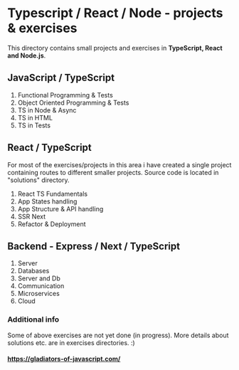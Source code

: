 # Typescript / React / Node - projects & exercises

This directory contains small projects and exercises in <b>TypeScript, React and Node.js</b>.

## JavaScript / TypeScript

1. Functional Programming & Tests
2. Object Oriented Programming & Tests
3. TS in Node & Async
4. TS in HTML
5. TS in Tests

## React / TypeScript

For most of the exercises/projects in this area i have created a single project containing routes to different smaller projects. Source code is located in "solutions" directory.

1. React TS Fundamentals
2. App States handling
3. App Structure & API handling
4. SSR Next
5. Refactor & Deployment

## Backend - Express / Next / TypeScript

1. Server
2. Databases
3. Server and Db
4. Communication
5. Microservices
6. Cloud

### Additional info

Some of above exercises are not yet done (in progress). More details about solutions etc. are in exercises directories. :)

#### https://gladiators-of-javascript.com/
